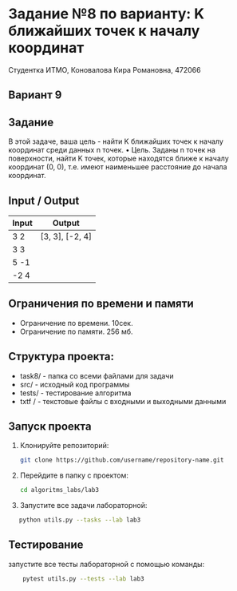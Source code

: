 Задание №8 по варианту: K ближайших точек к началу координат
====
Студентка ИТМО, Коновалова Кира Романовна, 472066

Вариант 9
----

Задание
---

В этой задаче, ваша цель - найти K ближайших точек к началу координат среди данных n точек. • Цель. Заданы n точек на поверхности, найти K точек, которые находятся ближе к началу координат (0, 0), т.е. имеют наименьшее расстояние до начала координат.  


Input / Output
----

| Input | Output          |
|-------|-----------------|
| 3 2   | [3, 3], [-2, 4] |
| 3 3   |                 |
 | 5 -1  |                 |
| -2 4 | |



## Ограничения по времени и памяти

- Ограничение по времени. 10сек.
- Ограничение по памяти. 256 мб.

Структура проекта:
-------
* task8/ - папка со всеми файлами для задачи
* src/ - исходный код программы
* tests/ - тестирование алгоритма
* txtf / - текстовые файлы с входными и выходными данными

## Запуск проекта
1. Клонируйте репозиторий:
   ```bash
   git clone https://github.com/username/repository-name.git
   ```
2. Перейдите в папку с проектом:
   ```bash
   cd algoritms_labs/lab3
   ```
3. Запустите все задачи лабораторной:
```bash
   python utils.py --tasks --lab lab3
   ```

## Тестирование
запустите все тесты лабораторной с помощью команды:
```bash
    pytest utils.py --tests --lab lab3
```
